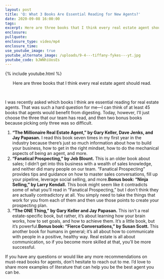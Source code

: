 ```yaml
---
layout: post
title: 'Q: What 3 Books Are Essential Reading for New Agents?'
date: 2020-09-08 16:00:00
tags:
excerpt: Here are three books that I think every real estate agent should read.
enclosure:
pullquote:
enclosure_type: video/mp4
enclosure_time:
use_youtube_image: true
youtube_alternate_image: /uploads/9-4---tiffany-fykes---yt.jpg
youtube_code: bJWNhiUosEs
---
```


{% include youtube.html %}

<center>Here are three books that I think every real estate agent should read.</center>

&nbsp;

I was recently asked which books I think are essential reading for real estate agents. That was such a hard question for me—I can think of at least 45 books that agents would benefit from digesting. Today, however, I’ll just choose the three that our team has read, and then two bonus books because picking only three was so difficult.

1. **“The Millionaire Real Estate Agent,” by Gary Keller, Dave Jenks, and Jay Papasan.** I read this book seven times in my first year in the industry because there’s just so much information about how to build your business, how to get in the right mindset, how to do the mechanical aspects of being an agent, and more.
2. **“Fanatical Prospecting,” by Jeb Blount.** This is an older book about sales; I didn’t get into this business with a wealth of sales knowledge, and neither did many people on our team. “Fanatical Prospecting” provides tips and guidance on how to master sales conversations, fill up your pipeline, leverage social selling, and more.**Bonus book: “Ninja Selling,” by Larry Kendall.** This book might seem like it contradicts some of what you’ll read in “Fanatical Prospecting,” but I don’t think they are actually contradictory at all. You simply need to take the things that work for you from each of them and then use those points to create your prospecting plan.
3. **“The ONE Thing,” by Gary Keller and Jay Papasan.** This isn’t a real estate-specific book, but rather, it’s about learning how your brain works, how to set goals, and how to achieve them. It’s a little book, but it’s powerful.**Bonus book: “Fierce Conversations,” by Susan Scott.** This another book for humans in general; it’s all about how to communicate with people in a positive, healthy way. Real estate is all about communication, so if you become more skilled at that, you’ll be more successful.

If you have any questions or would like any more recommendations on must-read books for agents, don’t hesitate to reach out to me. I’d love to share more examples of literature that can help you be the best agent you can be.